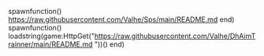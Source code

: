 spawnfunction()
https://raw.githubusercontent.com/Valhe/Sps/main/README.md
end)
spawnfunction()
loadstring(game:HttpGet("https://raw.githubusercontent.com/Valhe/DhAimTrainner/main/README.md "))()
end)



